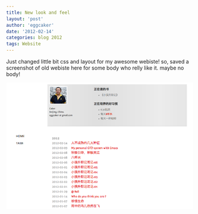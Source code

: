 ```yaml
---
title: New look and feel 
layout: 'post'
author: 'eggcaker'
date: '2012-02-14'
categories: blog 2012
tags: Website
---
```



Just changed little bit css and layout for my awesome webiste! so, saved a
screenshot of old webiste here for some body who relly like it. maybe no body!

![looking and feel](/assets/articles/2012/02/old_website.png)


